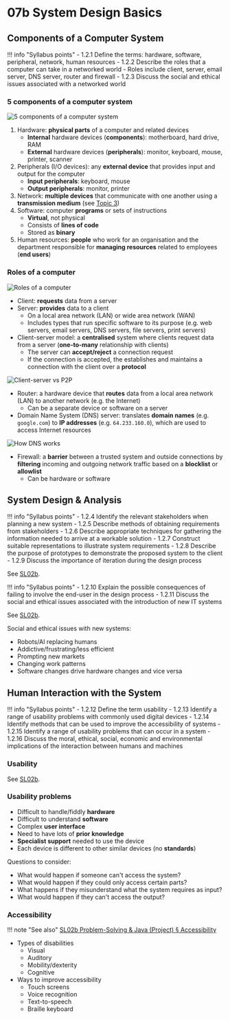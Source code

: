 # 07b System Design Basics

## Components of a Computer System

!!! info "Syllabus points"
    - 1.2.1 Define the terms: hardware, software, peripheral, network, human resources
    - 1.2.2 Describe the roles that a computer can take in a networked world
        - Roles include client, server, email server, DNS server, router and firewall
    - 1.2.3 Discuss the social and ethical issues associated with a networked world

### 5 components of a computer system

![5 components of a computer system](https://i.imgur.com/W5KCUwH.png)

1. Hardware: **physical parts** of a computer and related devices
    - **Internal** hardware devices (**components**): motherboard, hard drive, RAM
    - **External** hardware devices (**peripherals**): monitor, keyboard, mouse, printer, scanner
2. Peripherals (I/O devices): any **external device** that provides input and output for the computer
    - **Input peripherals**: keyboard, mouse
    - **Output peripherals**: monitor, printer
3. Network: **multiple devices** that communicate with one another using a **transmission medium** (see [Topic 3](08.md))
4. Software: computer **programs** or sets of instructions
    - **Virtual**, not physical
    - Consists of **lines of code**
    - Stored as **binary**
5. Human resources: **people** who work for an organisation and the department responsible for **managing resources** related to employees (**end users**)

### Roles of a computer

![Roles of a computer](https://i.imgur.com/oAOSuND.png)

- Client: **requests** data from a server
- Server: **provides** data to a client
    - On a local area network (LAN) or wide area network (WAN)
    - Includes types that run specific software to its purpose (e.g. web servers, email servers, DNS servers, file servers, print servers)
- Client-server model: a **centralised** system where clients request data from a server (**one-to-many** relationship with clients)
    - The server can **accept/reject** a connection request
    - If the connection is accepted, the establishes and maintains a connection with the client over a **protocol**

![Client-server vs P2P](https://i.imgur.com/Nbfnwlb.png)

- Router: a hardware device that **routes** data from a local area network (LAN) to another network (e.g. the Internet)
    - Can be a separate device or software on a server
- Domain Name System (DNS) server: translates **domain names** (e.g. `google.com`) to **IP addresses** (e.g. `64.233.160.0`), which are used to access Internet resources

![How DNS works](https://i.imgur.com/ljnAITF.gif)

- Firewall: a **barrier** between a trusted system and outside connections by **filtering** incoming and outgoing network traffic based on a **blocklist** or **allowlist**
    - Can be hardware or software

## System Design & Analysis

!!! info "Syllabus points"
    - 1.2.4 Identify the relevant stakeholders when planning a new system
    - 1.2.5 Describe methods of obtaining requirements from stakeholders
    - 1.2.6 Describe appropriate techniques for gathering the information needed to arrive at a workable solution
    - 1.2.7 Construct suitable representations to illustrate system requirements
    - 1.2.8 Describe the purpose of prototypes to demonstrate the proposed system to the client
    - 1.2.9 Discuss the importance of iteration during the design process

See [SL02b](02b.md#system-design-analysis).

!!! info "Syllabus points"
    - 1.2.10 Explain the possible consequences of failing to involve the end-user in the design process
    - 1.2.11 Discuss the social and ethical issues associated with the introduction of new IT systems

See [SL02b](02b.md#end-user-involvement).

Social and ethical issues with new systems:

- Robots/AI replacing humans
- Addictive/frustrating/less efficient
- Prompting new markets
- Changing work patterns
- Software changes drive hardware changes and vice versa

## Human Interaction with the System

!!! info "Syllabus points"
    - 1.2.12 Define the term usability
    - 1.2.13 Identify a range of usability problems with commonly used digital devices
    - 1.2.14 Identify methods that can be used to improve the accessibility of systems
    - 1.2.15 Identify a range of usability problems that can occur in a system
    - 1.2.16 Discuss the moral, ethical, social, economic and environmental implications of the interaction between humans and machines

### Usability

See [SL02b](02b.md#human-computer-interaction-hci).

### Usability problems

- Difficult to handle/fiddly **hardware**
- Difficult to understand **software**
- Complex **user interface**
- Need to have lots of **prior knowledge**
- **Specialist support** needed to use the device
- Each device is different to other similar devices (no **standards**)

Questions to consider:

- What would happen if someone can't access the system?
- What would happen if they could only access certain parts?
- What happens if they misunderstand what the system requires as input?
- What would happen if they can't access the output?

### Accessibility

!!! note "See also"
    [SL02b Problem-Solving & Java (Project) § Accessibility](02b.md#accessibility)

- Types of disabilities
    - Visual
    - Auditory
    - Mobility/dexterity
    - Cognitive
- Ways to improve accessibility
    - Touch screens
    - Voice recognition
    - Text-to-speech
    - Braille keyboard
